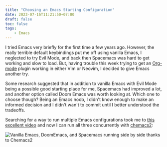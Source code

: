 ```yaml
---
title: "Choosing an Emacs Starting Configuration"
date: 2023-07-16T11:21:50+07:00
draft: false
toc: false
tags:
    - Emacs
---
```

I tried Emacs very briefly for the first time a few years ago. However, the really terrible default keybindings put me off using vanilla Emacs, I neglected to try Evil Mode, and back then Spacemacs was hard to get working and slow to load. But, having trouble this week trying to get an [Org-mode](https://en.wikipedia.org/wiki/Org-mode) plugin working in either Vim or Neovim, I decided to give Emacs another try.
<!--more-->

Some research suggested that in addition to vanilla Emacs with Evil Mode being a possible good starting place for me, Spacemacs had improved a lot, and another option called Doom Emacs was worth looking at. Which one to choose though? Being an Emacs noob, I didn't know enough to make an informed decision and I didn't wan't to commit until I better understood the tradeoffs.

Searching for a way to run multiple Emacs configurations took me to [this excellent video](https://youtu.be/hHdM2wVM1PI) and now I can run all three concurrently with [chemacs2](https://github.com/plexus/chemacs2):

![Vanilla Emacs, DoomEmacs, and Spacemacs running side by side thanks to Chemacs2](/images/2023-Chemacs2-VanillaEmacs-DoomEmacs-Spacemacs-side-by-side.png)
